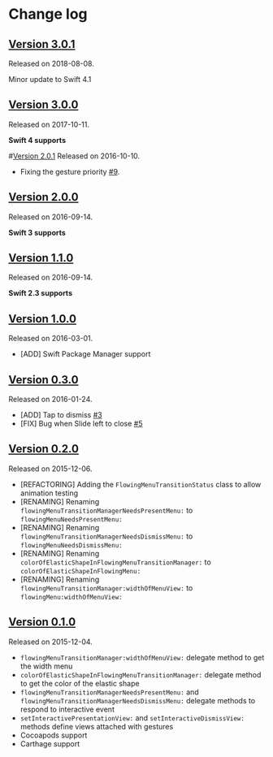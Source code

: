# Change log

## [Version 3.0.1](https://github.com/yannickl/FlowingMenu/releases/tag/3.0.1)
Released on 2018-08-08.

Minor update to Swift 4.1

## [Version 3.0.0](https://github.com/yannickl/FlowingMenu/releases/tag/3.0.0)
Released on 2017-10-11.

**Swift 4 supports**

#[Version 2.0.1](https://github.com/yannickl/FlowingMenu/releases/tag/2.0.1)
Released on 2016-10-10.

- Fixing the gesture priority [#9](https://github.com/yannickl/FlowingMenu/issues/9).

## [Version 2.0.0](https://github.com/yannickl/FlowingMenu/releases/tag/2.0.0)
Released on 2016-09-14.

**Swift 3 supports**

## [Version 1.1.0](https://github.com/yannickl/FlowingMenu/releases/tag/1.1.0)
Released on 2016-09-14.

**Swift 2.3 supports**

## [Version 1.0.0](https://github.com/yannickl/FlowingMenu/releases/tag/1.0.0)
Released on 2016-03-01.

- [ADD] Swift Package Manager support

## [Version 0.3.0](https://github.com/yannickl/FlowingMenu/releases/tag/0.3.0)
Released on 2016-01-24.

- [ADD] Tap to dismiss [#3](https://github.com/yannickl/FlowingMenu/issues/3)
- [FIX] Bug when Slide left to close [#5](https://github.com/yannickl/FlowingMenu/issues/5)

## [Version 0.2.0](https://github.com/yannickl/FlowingMenu/releases/tag/0.2.0)
Released on 2015-12-06.

- [REFACTORING] Adding the `FlowingMenuTransitionStatus` class to allow animation testing
- [RENAMING] Renaming `flowingMenuTransitionManagerNeedsPresentMenu:` to `flowingMenuNeedsPresentMenu:`
- [RENAMING] Renaming `flowingMenuTransitionManagerNeedsDismissMenu:` to `flowingMenuNeedsDismissMenu:`
- [RENAMING] Renaming `colorOfElasticShapeInFlowingMenuTransitionManager:` to `colorOfElasticShapeInFlowingMenu:`
- [RENAMING] Renaming `flowingMenuTransitionManager:widthOfMenuView:` to `flowingMenu:widthOfMenuView:`

## [Version 0.1.0](https://github.com/yannickl/FlowingMenu/releases/tag/0.1.0)
Released on 2015-12-04.

- `flowingMenuTransitionManager:widthOfMenuView:` delegate method to get the width menu
- `colorOfElasticShapeInFlowingMenuTransitionManager:` delegate method to get the color of the elastic shape
- `flowingMenuTransitionManagerNeedsPresentMenu:` and `flowingMenuTransitionManagerNeedsDismissMenu:` delegate methods to respond to interactive event
- `setInteractivePresentationView:` and `setInteractiveDismissView:` methods define views attached with gestures
- Cocoapods support
- Carthage support
